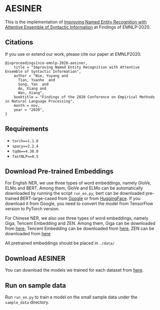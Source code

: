 # AESINER

This is the implementation of [Improving Named Entity Recognition with Attentive Ensemble of Syntactic Information]() at Findings of EMNLP-2020.

## Citations

If you use or extend our work, please cite our paper at EMNLP2020.
```
@inproceedings{nie-emnlp-2020-aesiner,
    title = "Improving Named Entity Recognition with Attentive Ensemble of Syntactic Information",
    author = "Nie, Yuyang and
      Tian, Yuanhe  and
      Song, Yan  and
      Ao, Xiang and
      Wan, Xiang",
    booktitle = "Findings of the 2020 Conference on Empirical Methods in Natural Language Processing",
    month = nov,
    year = "2020",
}
```

## Requirements

- `torch==1.1.0`
- `spacy==2.2.4`
- `tqdm==4.38.0`
- `fastNLP==0.5`


## Download Pre-trained Embeddings

For English NER, we use three types of word embeddings, namely GloVe, ELMo and BERT. Among them, GloVe and ELMo can be automatically 
downloaded by running the script `run_en.py`; bert can be downloaded pre-trained BERT-large-cased 
from [Google](https://github.com/google-research/bert) or from [HuggingFace](https://s3.amazonaws.com/models.huggingface.co/bert/bert-large-cased.tar.gz). 
If you download it from Google, you need to convert the model from TensorFlow version to PyTorch version.

For Chinese NER, we also use three types of word embeddings, namely Giga, Tencent Embedding and ZEN. Among them, Giga can be downloaded from [here](https://github.com/jiesutd/LatticeLSTM), 
Tencent Embedding can be downloaded from [here](https://ai.tencent.com/ailab/nlp/embedding.html), ZEN can be downloaded from [here](https://github.com/sinovation/ZEN)

All pretrained embeddings should be placed in `./data/`

## Download AESINER

You can download the models we trained for each dataset from [here](). 

## Run on sample data

Run `run_en.py` to train a model on the small sample data under the `sample_data` directory.
